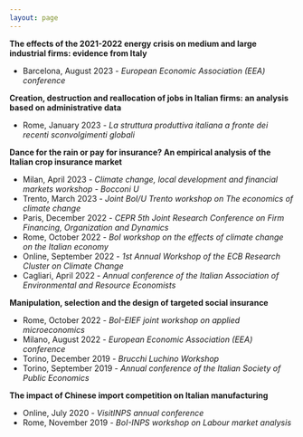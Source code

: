 ```yaml
---
layout: page
---
```


**The effects of the 2021-2022 energy crisis on medium and large industrial firms: evidence from Italy**

- Barcelona, August 2023 - *European Economic Association (EEA) conference*

**Creation, destruction and reallocation of jobs in Italian firms: an analysis based on administrative data**

- Rome, January 2023 - *La struttura produttiva italiana a fronte dei recenti sconvolgimenti globali* 

**Dance for the rain or pay for insurance? An empirical analysis of the Italian crop insurance market**

- Milan, April 2023 - *Climate change, local development and financial markets workshop - Bocconi U*
- Trento, March 2023 - *Joint BoI/U Trento workshop on The economics of climate change*
- Paris, December 2022 - *CEPR 5th Joint Research Conference on Firm Financing, Organization and Dynamics*
- Rome, October 2022 - *BoI workshop on the effects of climate change on the Italian economy* 
- Online, September 2022 - *1st Annual Workshop of the ECB Research Cluster on Climate Change*
- Cagliari, April 2022 - *Annual conference of the Italian Association of Environmental and Resource Economists*

**Manipulation, selection and the design of targeted social insurance**

- Rome, October 2022 - *BoI-EIEF joint workshop on applied microeconomics*
- Milano, August 2022 - *European Economic Association (EEA) conference*
- Torino, December 2019 - *Brucchi Luchino Workshop*
- Torino, September 2019 - *Annual conference of the Italian Society of Public Economics*

**The impact of Chinese import competition on Italian manufacturing**

- Online, July 2020 - *VisitINPS annual conference*
- Rome, November 2019 - *BoI-INPS workshop on Labour market analysis*
